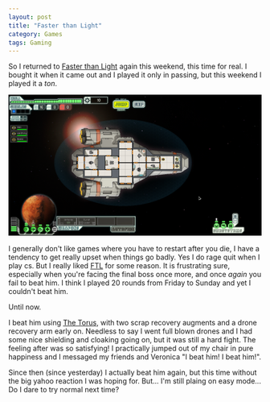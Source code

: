 ```yaml
---
layout: post
title: "Faster than Light"
category: Games
tags: Gaming
---
```


So I returned to [Faster than Light][FTL] again this weekend, this time for real. I bought it when it came out and I played it only in passing, but this weekend I played it a *ton*.

![Aaahh a new beginning in FTL. Will it be death once more](/images/ftl_start.png)

I generally don't like games where you have to restart after you die, I have a tendency to get really upset when things go badly. Yes I do rage quit when I play cs. But I really liked [FTL][] for some reason. It is frustrating sure, especially when you're facing the final boss once more, and once *again* you fail to beat him. I think I played 20 rounds from Friday to Sunday and yet I couldn't beat him.

Until now.

I beat him using [The Torus][], with two scrap recovery augments and a drone recovery arm early on. Needless to say I went full blown drones and I had some nice shielding and cloaking going on, but it was still a hard fight. The feeling after was so satisfying! I practically jumped out of my chair in pure happiness and I messaged my friends and Veronica "I beat him! I beat him!".

Since then (since yesterday) I actually beat him again, but this time without the big yahoo reaction I was hoping for. But... I'm still plaing on easy mode... Do I dare to try normal next time?

[FTL]: http://www.ftlgame.com/
[The Torus]: http://ftl.wikia.com/wiki/Ships#Engi_Cruiser


